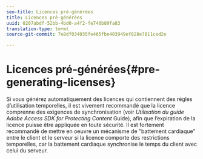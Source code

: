 ```yaml
---
seo-title: Licences pré-générées
title: Licences pré-générées
uuid: 0207abdf-52bb-4bd0-a4f2-fe740b89fa83
translation-type: tm+mt
source-git-commit: 7e8df034035fe465fbe403949ef828e7811ced2e

---
```



# Licences pré-générées{#pre-generating-licenses}

Si vous générez automatiquement des licences qui contiennent des règles d’utilisation temporelles, il est vivement recommandé que la licence comprenne des exigences de synchronisation (voir *Utilisation du guide Adobe Access SDK for Protecting Content* Guide), afin que l’expiration de la licence puisse être appliquée en toute sécurité. Il est fortement recommandé de mettre en oeuvre un mécanisme de &quot;battement cardiaque&quot; entre le client et le serveur si la licence comporte des restrictions temporelles, car la battement cardiaque synchronise le temps du client avec celui du serveur.
